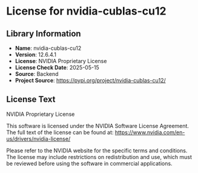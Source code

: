 # License for nvidia-cublas-cu12

## Library Information
- **Name**: nvidia-cublas-cu12
- **Version**: 12.6.4.1
- **License**: NVIDIA Proprietary License
- **License Check Date**: 2025-05-15
- **Source**: Backend
- **Project Source**: https://pypi.org/project/nvidia-cublas-cu12/

## License Text
NVIDIA Proprietary License

This software is licensed under the NVIDIA Software License Agreement.
The full text of the license can be found at:
https://www.nvidia.com/en-us/drivers/nvidia-license/

Please refer to the NVIDIA website for the specific terms and conditions. The license may include restrictions on redistribution and use, which must be reviewed before using the software in commercial applications.
